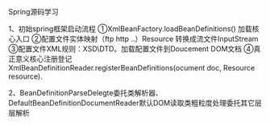Spring源码学习

1、初始spring框架启动流程
  ①XmlBeanFactory.loadBeanDefinitions() 加载核心入口
  ②配置文件实体映射（ftp http ..）Resource 转换成流文件InputStream
  ③配置文件XML规则：XSD\DTD。加载配置文件到Doucement DOM文档
  ④真正意义核心注册登记XmlBeanDefinitionReader.registerBeanDefinitions(ocument doc, Resource resource).
  
  
2、BeanDefinitionParseDelegte委托类解析器、DefaultBeanDefinitionDocumentReader默认DOM读取类粗粒度处理委托其它层层解析
